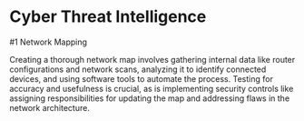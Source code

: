 # Cyber Threat Intelligence

#1 Network Mapping 

Creating a thorough network map involves gathering internal data like router configurations and network scans, analyzing it to identify connected devices, and using software tools to automate the process. Testing for accuracy and usefulness is crucial, as is implementing security controls like assigning responsibilities for updating the map and addressing flaws in the network architecture.


